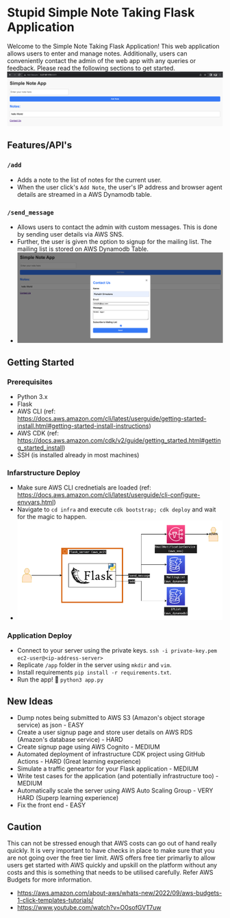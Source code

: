 # Stupid Simple Note Taking Flask Application

Welcome to the Simple Note Taking Flask Application! This web application allows users to enter and manage notes. Additionally, users can conveniently contact the admin of the web app with any queries or feedback. Please read the following sections to get started.
![Alt text](docs/app.png)

## Features/API's
### `/add`
* Adds a note to the list of notes for the current user. 
* When the user click's `Add Note`, the user's IP address and browser agent details are streamed in a AWS Dynamodb table. 

### `/send_message`
* Allows users to contact the admin with custom messages. This is done by sending user details via AWS SNS. 
* Further, the user is given the option to signup for the mailing list. The mailing list is stored on AWS Dynamodb Table. 
* ![Alt text](docs/contact.png)

## Getting Started
### Prerequisites
* Python 3.x
* Flask
* AWS CLI (ref: https://docs.aws.amazon.com/cli/latest/userguide/getting-started-install.html#getting-started-install-instructions)
* AWS CDK (ref: https://docs.aws.amazon.com/cdk/v2/guide/getting_started.html#getting_started_install)
* SSH (is installed already in most machines)


### Infarstructure Deploy
* Make sure AWS CLI crednetials are loaded (ref: https://docs.aws.amazon.com/cli/latest/userguide/cli-configure-envvars.html)
* Navigate to `cd infra` and execute `cdk bootstrap; cdk deploy` and wait for the magic to happen. 
* ![Infrastructure Design](docs/flask.drawio.png)

### Application Deploy
* Connect to your server using the private keys. `ssh -i private-key.pem ec2-user@<ip-address-server>`
* Replicate `/app` folder in the server using `mkdir` and `vim`. 
* Install requirements `pip install -r requirements.txt`. 
* Run the app! 🎉 `python3 app.py`

## New Ideas
* Dump notes being submitted to AWS S3 (Amazon's object storage service) as json - EASY
* Create a user signup page and store user details on AWS RDS (Amazon's database service) - HARD
* Create signup page using AWS Cognito - MEDIUM
* Automated deployment of infrastructure CDK project using GitHub Actions - HARD (Great learning experience)
* Simulate a traffic geneartor for your Flask application - MEDIUM
* Write test cases for the application (and potentially infrastructure too) - MEDIUM
* Automatically scale the server using AWS Auto Scaling Group - VERY HARD (Superp learning experience)
* Fix the front end - EASY

## Caution
This can not be stressed enough that AWS costs can go out of hand really quickly. It is very important to have checks in place to make sure that you are not going over the free tier limit. AWS offers free tier primarliy to allow users get started with AWS quickly and upskill on the platform without any costs and this is something that needs to be utilised carefully. Refer AWS Budgets for more information. 
* https://aws.amazon.com/about-aws/whats-new/2022/09/aws-budgets-1-click-templates-tutorials/
* https://www.youtube.com/watch?v=O0sofGVT7uw